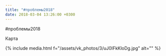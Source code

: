 ```yaml
---
title: "#проблемы2018"
date: 2018-03-04 13:26:00 +0300
---
```


#проблемы2018

Карта

{% include media.html f="/assets/vk_photos/3/uJ0IFkKloDg.jpg" alt="" %}
